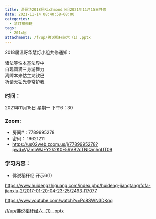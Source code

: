 ```yaml
---
title: 温哥华2018届Richmond小组2021年11月15日共修
date: 2021-11-14 08:40:58-08:00
categories:
  - 慧灯禅修班
tags:
  - 201x届
attachments: /f/up/佛说稻秆经六（1）.pptx
---
```

2018届温哥华慧灯小组共修通知：

诸法等性本基法界中\
自现圆满三身游舞力\
离障本来怙主龙钦巴\
祈请无垢光尊常护我  

### 时间：

2021年11月15日 星期一 下午6：30

### Zoom:

* 房间#：7789995278 
* 密码： 19621211
* <https://us02web.zoom.us/j/7789995278?pwd=VjZmbWJFY2k2K0E5RVB2cTNIQmhqUT09>

### 学习内容：

* 佛说稻秆经 开示6(1)

<https://www.huidengzhiguang.com/index.php/huideng-jiangtang/fofa-jianxiu-2/2017-01-20-04-23-25/2493-l17077>

<https://www.youtube.com/watch?v=Po8SWN3DKqg>

[/f/up/佛说稻秆经六（1）.pptx](/f/up/佛说稻秆经六（1）.pptx)